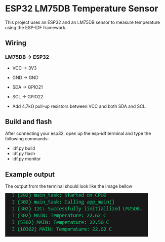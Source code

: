 # ESP32 LM75DB Temperature Sensor

This project uses an ESP32 and an LM75DB sensor to measure temperature using the ESP-IDF framework.

## Wiring
### LM75DB → ESP32
- VCC → 3V3
- GND → GND
- SDA → GPIO21
- SCL → GPIO22

- Add 4.7kΩ pull-up resistors between VCC and both SDA and SCL.

## Build and flash
After connecting your esp32, open up the esp-idf terminal and type the following commands:

- idf.py build
- idf.py flash
- idf.py monitor

## Example output
The output from the terminal should look like the image bellow

![Terminal](image/terminal.png)
